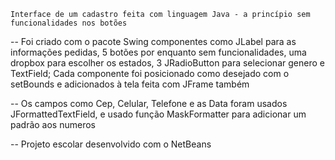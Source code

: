     Interface de um cadastro feita com linguagem Java - a princípio sem funcionalidades nos botões

 -- Foi criado com o pacote Swing componentes como JLabel para as informações pedidas, 5 botões por enquanto sem funcionalidades, uma dropbox para escolher os estados, 3 JRadioButton para selecionar genero e TextField; Cada componente foi posicionado como desejado com o setBounds e adicionados à tela feita com JFrame também

 -- Os campos como Cep, Celular, Telefone e as Data foram usados JFormattedTextField, e usado função MaskFormatter para adicionar um padrão aos numeros

 -- Projeto escolar desenvolvido com o NetBeans